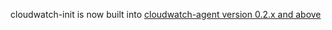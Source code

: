 cloudwatch-init is now built into [cloudwatch-agent version 0.2.x and above](https://github.com/mapbox/cloudwatch-agent)